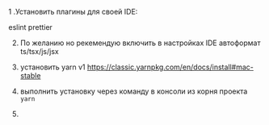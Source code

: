 1 .Установить плагины для своей IDE:

eslint
prettier

2. По желанию но рекемендую включить в настройках IDE автоформат ts/tsx/js/jsx

3. установить yarn v1
   https://classic.yarnpkg.com/en/docs/install#mac-stable

4. выполнить установку через команду в консоли из корня проекта `yarn`

5.
